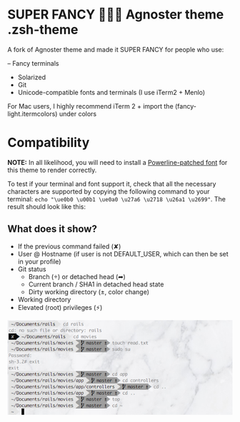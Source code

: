 # SUPER FANCY 💎💎💎 Agnoster theme .zsh-theme

A fork of Agnoster theme and made it SUPER FANCY for people who use:

– Fancy terminals
- Solarized
- Git
- Unicode-compatible fonts and terminals (I use iTerm2 + Menlo)

For Mac users, I highly recommend iTerm 2 + import the (fancy-light.itermcolors) under colors

# Compatibility

**NOTE:** In all likelihood, you will need to install a [Powerline-patched font](https://github.com/Lokaltog/powerline-fonts) for this theme to render correctly.

To test if your terminal and font support it, check that all the necessary characters are supported by copying the following command to your terminal: `echo "\ue0b0 \u00b1 \ue0a0 \u27a6 \u2718 \u26a1 \u2699"`. The result should look like this:

## What does it show?

- If the previous command failed (✘)
- User @ Hostname (if user is not DEFAULT_USER, which can then be set in your profile)
- Git status
  - Branch () or detached head (➦)
  - Current branch / SHA1 in detached head state
  - Dirty working directory (±, color change)
- Working directory
- Elevated (root) privileges (⚡)

![Screenshot](https://raw.githubusercontent.com/gildardoperez/agnoster-zsh-theme/master/screen-shot.png)
